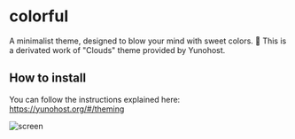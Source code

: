 # colorful

A minimalist theme, designed to blow your mind with sweet colors. 🌈
This is a derivated work of "Clouds" theme provided by Yunohost.

## How to install

You can follow the instructions explained here:
https://yunohost.org/#/theming

![screen](https://user-images.githubusercontent.com/28685939/56171928-81b94e80-5fe7-11e9-9047-2f1dec734b04.jpg)

